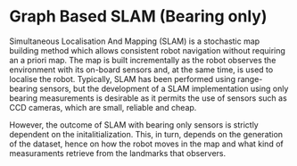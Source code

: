 # Graph Based SLAM (Bearing only)

Simultaneous Localisation And Mapping (SLAM) is a stochastic map building method which allows consistent robot navigation without requiring an a priori map. The map is built incrementally as the robot observes the environment with its on-board sensors and, at the same time, is used to localise the robot. Typically, SLAM has been performed using range-bearing sensors, but the development of a SLAM implementation using only bearing measurements is desirable as it permits the use of sensors such as CCD cameras, which are small, reliable and cheap.

However, the outcome of SLAM with bearing only sensors is strictly dependent on the initalitialization. This, in turn, depends on the generation of the dataset, hence on how the robot moves in the map and what kind of measuraments retrieve from the landmarks that observers.
